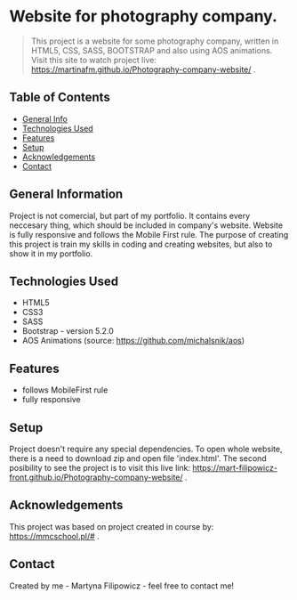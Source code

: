 # Website for photography company.
> This project is a website for some photography company, written in HTML5, CSS, SASS, BOOTSTRAP and also using AOS animations.
> Visit this site to watch project live: https://martinafm.github.io/Photography-company-website/ .


## Table of Contents
* [General Info](#general-information)
* [Technologies Used](#technologies-used)
* [Features](#features)
* [Setup](#setup)
* [Acknowledgements](#acknowledgements)
* [Contact](#contact)



## General Information
Project is not comercial, but part of my portfolio. It contains every neccesary thing, which should be included in company's website. Website is fully responsive and follows the Mobile First rule. The purpose of creating this project is train my skills in coding and creating websites, but also to show it in my portfolio.


## Technologies Used
- HTML5
- CSS3
- SASS
- Bootstrap - version 5.2.0
- AOS Animations (source: https://github.com/michalsnik/aos)


## Features
- follows MobileFirst rule
- fully responsive


## Setup
Project doesn't require any special dependencies. To open whole website, there is a need to download zip and open file 'index.html'. The second posibility to see the project is to visit this live link: https://mart-filipowicz-front.github.io/Photography-company-website/ .



## Acknowledgements
This project was based on project created in course by: https://mmcschool.pl/# .


## Contact
Created by me - Martyna Filipowicz - feel free to contact me!

